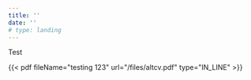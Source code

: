 ```yaml
---
title: ''
date: ''
# type: landing
---
```

Test

{{< pdf fileName="testing 123" url="/files/altcv.pdf" type="IN_LINE" >}}
